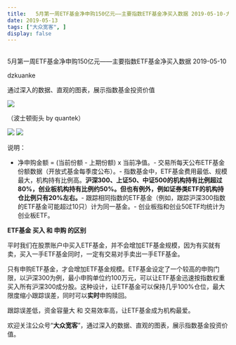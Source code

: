 ```yaml
---
title:   5月第一周ETF基金净申购150亿元——主要指数ETF基金净买入数据 2019-05-10-大众宽客
date: 2019-05-13
tags: ["大众宽客", ]
display: false
---
```



## 



5月第一周ETF基金净申购150亿元——主要指数ETF基金净买入数据 2019-05-10




dzkuanke




通过深入的数据、直观的图表，展示指数基金投资价值


<img class="rich_pages" data-copyright="0" data-ratio="0.6859375" data-s="300,640" src="https://mmbiz.qpic.cn/mmbiz_jpg/PKw3FQPmhIhL9HkJPtibhT2xCsvSR4BbYicFmafVh0gsmYhibuumbbicwjXCAefbyvsponqDTlw4RxesvwN0Pib0ogw/640?wx_fmt=jpeg" data-type="jpeg" data-w="1280" style=""/>

（波士顿街头 by quantek）



<img class="rich_pages" data-ratio="0.6794625719769674" data-s="300,640" src="https://mmbiz.qpic.cn/mmbiz_png/PKw3FQPmhIhsNrdnnuJzuMwXiaLhK2yf6ojibUguos9OwEmwibsA1yvxfnD7jUzRafuuuaVOt8R6Y9n5AXnQAVBibA/640?wx_fmt=png" data-type="png" data-w="1042" style=""/>

<img class="rich_pages" data-ratio="1.3804971319311663" data-s="300,640" src="https://mmbiz.qpic.cn/mmbiz_png/PKw3FQPmhIhsNrdnnuJzuMwXiaLhK2yf6gicmZXVWqibUxVefYyPAnORgj6uYibPmZx4HHM9UsicJJQgqRG7NUQpnicg/640?wx_fmt=png" data-type="png" data-w="1046" style=""/>

说明：
- 净申购金额 = (当前份额 - 上期份额) x 当前净值。- 交易所每天公布ETF基金份额数据（开放式基金每季度公布）。- 指数基金中，ETF基金费用最低、规模最大，机构持有比例高。**沪深300、上证50、中证500的机构持有比例超过80%，创业板机构持有比例约50%。但也有例外，例如证券类ETF的机构持仓比例只有20%左右。**- 跟踪相同指数的ETF基金（例如，跟踪沪深300指数的ETF基金可能超过10只）计为同一基金。- 创业板指和创业50ETF均统计为创业板ETF。




**ETF基金 买入 和 申购 的区别**



平时我们在股票账户中买入ETF基金，并不会增加ETF基金规模，因为有买就有卖，买入一手ETF基金同时，一定有交易对手卖出一手ETF基金。



只有申购ETF基金，才会增加ETF基金规模。ETF基金设定了一个较高的申购门限，以沪深300为例，最小申购单位约100万元，可以让ETF基金迅速按指数权重买入所有沪深300成分股。这种设计，让ETF基金可以保持几乎100%仓位，最大限度缩小跟踪误差，同时可以**实时**申购赎回。



跟踪误差低，资金容量大&nbsp;和 交易效率高，让ETF基金成为机构最爱。





欢迎关注公众号“**大众宽客**”，通过深入的数据、直观的图表，展示指数基金投资价值。